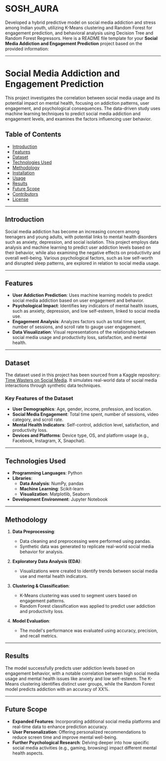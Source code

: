 # SOSH_AURA
Developed a hybrid predictive model on social media addiction and stress among Indian youth, utilizing K-Means clustering and Random Forest for engagement prediction, and behavioral analysis using Decision Tree and Random Forest Regressors.
Here is a README file template for your **Social Media Addiction and Engagement Prediction** project based on the provided information:

---

# **Social Media Addiction and Engagement Prediction**

This project investigates the correlation between social media usage and its potential impact on mental health, focusing on addiction patterns, user engagement, and psychological consequences. The data-driven study uses machine learning techniques to predict social media addiction and engagement levels, and examines the factors influencing user behavior.

## **Table of Contents**
- [Introduction](#introduction)
- [Features](#features)
- [Dataset](#dataset)
- [Technologies Used](#technologies-used)
- [Methodology](#methodology)
- [Installation](#installation)
- [Usage](#usage)
- [Results](#results)
- [Future Scope](#future-scope)
- [Contributors](#contributors)
- [License](#license)

---

## **Introduction**

Social media addiction has become an increasing concern among teenagers and young adults, with potential links to mental health disorders such as anxiety, depression, and social isolation. This project employs data analysis and machine learning to predict user addiction levels based on their behavior, while also examining the negative effects on productivity and overall well-being. Various psychological factors, such as low self-worth and disrupted sleep patterns, are explored in relation to social media usage.

---

## **Features**

- **User Addiction Prediction**: Uses machine learning models to predict social media addiction based on user engagement and behavior.
- **Psychological Impact**: Identifies key indicators of mental health issues, such as anxiety, depression, and low self-esteem, linked to social media use.
- **Engagement Analysis**: Analyzes factors such as total time spent, number of sessions, and scroll rate to gauge user engagement.
- **Data Visualization**: Visual representations of the relationship between social media usage and productivity loss, satisfaction, and mental health.

---

## **Dataset**

The dataset used in this project has been sourced from a Kaggle repository: [Time Wasters on Social Media](https://www.kaggle.com/datasets/muhammadroshaanriaz/time-wasters-on-social-media). It simulates real-world data of social media interactions through synthetic data techniques.

### **Key Features of the Dataset**
- **User Demographics**: Age, gender, income, profession, and location.
- **Social Media Engagement**: Total time spent, number of sessions, video category, and scroll rate.
- **Mental Health Indicators**: Self-control, addiction level, satisfaction, and productivity loss.
- **Devices and Platforms**: Device type, OS, and platform usage (e.g., Facebook, Instagram, X, Snapchat).

---

## **Technologies Used**

- **Programming Languages**: Python
- **Libraries**: 
  - **Data Analysis**: NumPy, pandas
  - **Machine Learning**: Scikit-learn
  - **Visualization**: Matplotlib, Seaborn
- **Development Environment**: Jupyter Notebook

---

## **Methodology**

1. **Data Preprocessing**:
   - Data cleaning and preprocessing were performed using pandas.
   - Synthetic data was generated to replicate real-world social media behavior for analysis.

2. **Exploratory Data Analysis (EDA)**:
   - Visualizations were created to identify trends between social media use and mental health indicators.
   
3. **Clustering & Classification**:
   - K-Means clustering was used to segment users based on engagement patterns.
   - Random Forest classification was applied to predict user addiction and productivity loss.

4. **Model Evaluation**:
   - The model's performance was evaluated using accuracy, precision, and recall metrics.

---


## **Results**

The model successfully predicts user addiction levels based on engagement behavior, with a notable correlation between high social media usage and mental health issues like anxiety and low self-esteem. The K-Means clustering identifies distinct user groups, while the Random Forest model predicts addiction with an accuracy of XX%.

---

## **Future Scope**

- **Expanded Features**: Incorporating additional social media platforms and real-time data to enhance prediction accuracy.
- **User Personalization**: Offering personalized recommendations to reduce screen time and improve mental well-being.
- **Further Psychological Research**: Delving deeper into how specific social media activities (e.g., gaming, browsing) impact different mental health aspects.

